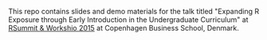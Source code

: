 This repo contains slides and demo materials for the talk 
titled "Expanding R Exposure through Early Introduction in 
the Undergraduate Curriculum" at [RSummit & Workshio 2015](http://info.cbs.dk/rsummit2015) 
at Copenhagen Business School, Denmark.